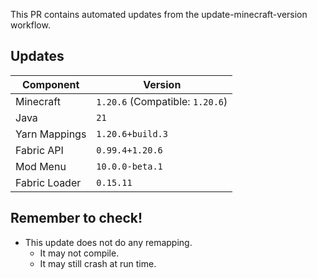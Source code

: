 This PR contains automated updates from the update-minecraft-version workflow.

## Updates

|Component|Version|
|---|---|
|Minecraft|`1.20.6` (Compatible: `1.20.6`)|
|Java|`21`|
|Yarn Mappings|`1.20.6+build.3`|
|Fabric API|`0.99.4+1.20.6`|
|Mod Menu|`10.0.0-beta.1`|
|Fabric Loader|`0.15.11`|

## Remember to check!

- This update does not do any remapping.
  - It may not compile.
  - It may still crash at run time.

